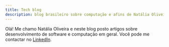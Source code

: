 ```yaml
---
title: Tech blog
description: blog brasileiro sobre computação e afins de Natália Oliveira, analista e desenvolvedora de software.
---
```


Olá! Me chamo Natália Oliveira e neste blog posto artigos sobre desenvolvimento de software e computação em geral. Você pode me contactar no [LinkedIn](https://www.linkedin.com/in/nataliaferreiraoliveira/).
